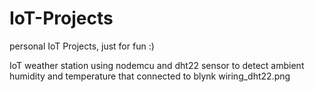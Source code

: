 # IoT-Projects
personal IoT Projects, just for fun :)

IoT weather station using nodemcu and dht22 sensor to detect ambient humidity and temperature that connected to blynk
wiring_dht22.png
